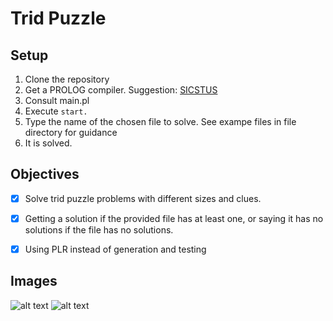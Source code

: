 # Trid Puzzle

## Setup
1. Clone the repository
2. Get a PROLOG compiler. Suggestion: [SICSTUS](https://sicstus.sics.se/download4.html)
3. Consult main.pl
4. Execute `start.`
5. Type the name of the chosen file to solve. See exampe files in file directory for guidance
6. It is solved.

## Objectives

- [X] Solve trid puzzle problems with different sizes and clues.
- [X] Getting a solution if the provided file has at least one, or saying it has no solutions if the file has no solutions.
- [X] Using PLR instead of generation and testing


## Images
![alt text](https://github.com/Marko50/PLOG/blob/master/TridPuzzle/Selec%C3%A7%C3%A3o_001.png)
![alt text](https://github.com/Marko50/PLOG/blob/master/TridPuzzle/Selec%C3%A7%C3%A3o_002.png)

